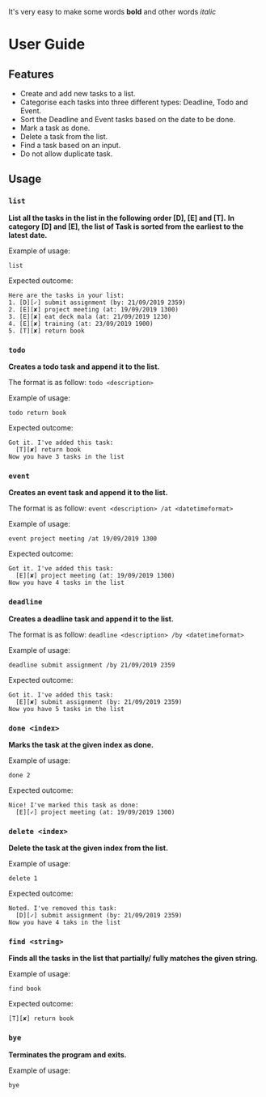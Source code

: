 It's very easy to make some words **bold** and other words *italic* 
# User Guide

## Features 
- Create and add new tasks to a list.
- Categorise each tasks into three different types: Deadline, Todo and Event.
- Sort the Deadline and Event tasks based on the date to be done. 
- Mark a task as done.
- Delete a task from the list.
- Find a task based on an input.
- Do not allow duplicate task.

## Usage

### `list`
**List all the tasks in the list in the following order [D], [E] and [T].**
**In category [D] and [E], the list of Task is sorted from the earliest to the latest date.**

Example of usage:
```
list
```
Expected outcome:
```
Here are the tasks in your list:
1. [D][✓] submit assignment (by: 21/09/2019 2359)
2. [E][✘] project meeting (at: 19/09/2019 1300)
3. [E][✘] eat deck mala (at: 21/09/2019 1230)
4. [E][✘] training (at: 23/09/2019 1900)
5. [T][✘] return book
```

### `todo`
**Creates a todo task and append it to the list.**

The format is as follow:
`todo <description>`

Example of usage: 
```
todo return book
```

Expected outcome:
```
Got it. I've added this task:
  [T][✘] return book
Now you have 3 tasks in the list
```

### `event`
**Creates an event task and append it to the list.**

The format is as follow:
`event <description> /at <datetimeformat>`

Example of usage: 
```
event project meeting /at 19/09/2019 1300 
```

Expected outcome:
```
Got it. I've added this task:
  [E][✘] project meeting (at: 19/09/2019 1300)
Now you have 4 tasks in the list
```

### `deadline`
**Creates a deadline task and append it to the list.**

The format is as follow:
`deadline <description> /by <datetimeformat>`

Example of usage: 
```
deadline submit assignment /by 21/09/2019 2359 
```

Expected outcome:
```
Got it. I've added this task:
  [E][✘] submit assignment (by: 21/09/2019 2359)
Now you have 5 tasks in the list
```

### `done <index>`
**Marks the task at the given index as done.**

Example of usage:
```
done 2
```

Expected outcome:
```
Nice! I've marked this task as done:
  [E][✓] project meeting (at: 19/09/2019 1300)
```

### `delete <index>`
**Delete the task at the given index from the list.**

Example of usage:
```
delete 1
```

Expected outcome:
```
Noted. I've removed this task:
  [D][✓] submit assignment (by: 21/09/2019 2359)
Now you have 4 taks in the list
```

### `find <string>`
**Finds all the tasks in the list that partially/ fully matches the given string.**

Example of usage:
```
find book
```

Expected outcome:
```
[T][✘] return book
```

### `bye`
**Terminates the program and exits.**

Example of usage:
```
bye
```
